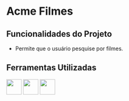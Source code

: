 <h1 aling= "center"> Acme Filmes </h1>

## Funcionalidades do Projeto

- Permite que o usuário pesquise por filmes.

## Ferramentas Utilizadas

<div display = flex flex-direction= column>
  <img src="https://cdn.jsdelivr.net/gh/devicons/devicon/icons/html5/html5-original-wordmark.svg" width="40" height="40" /> 

<img src="https://cdn.jsdelivr.net/gh/devicons/devicon/icons/css3/css3-original-wordmark.svg" width="40" height="40" />

<img src="https://cdn.jsdelivr.net/gh/devicons/devicon/icons/javascript/javascript-plain.svg" width="40" height="40" />
</div>
